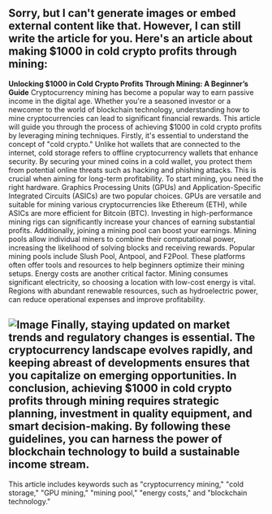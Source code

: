 Sorry, but I can't generate images or embed external content like that. However, I can still write the article for you. Here's an article about making $1000 in cold crypto profits through mining:
---
**Unlocking $1000 in Cold Crypto Profits Through Mining: A Beginner’s Guide**
Cryptocurrency mining has become a popular way to earn passive income in the digital age. Whether you're a seasoned investor or a newcomer to the world of blockchain technology, understanding how to mine cryptocurrencies can lead to significant financial rewards. This article will guide you through the process of achieving $1000 in cold crypto profits by leveraging mining techniques.
Firstly, it's essential to understand the concept of "cold crypto." Unlike hot wallets that are connected to the internet, cold storage refers to offline cryptocurrency wallets that enhance security. By securing your mined coins in a cold wallet, you protect them from potential online threats such as hacking and phishing attacks. This is crucial when aiming for long-term profitability.
To start mining, you need the right hardware. Graphics Processing Units (GPUs) and Application-Specific Integrated Circuits (ASICs) are two popular choices. GPUs are versatile and suitable for mining various cryptocurrencies like Ethereum (ETH), while ASICs are more efficient for Bitcoin (BTC). Investing in high-performance mining rigs can significantly increase your chances of earning substantial profits.
Additionally, joining a mining pool can boost your earnings. Mining pools allow individual miners to combine their computational power, increasing the likelihood of solving blocks and receiving rewards. Popular mining pools include Slush Pool, Antpool, and F2Pool. These platforms often offer tools and resources to help beginners optimize their mining setups.
Energy costs are another critical factor. Mining consumes significant electricity, so choosing a location with low-cost energy is vital. Regions with abundant renewable resources, such as hydroelectric power, can reduce operational expenses and improve profitability.

![Image](https://github.com/user-attachments/assets/d7419ec9-dc67-403f-bf28-8faea5f1f74f)
Finally, staying updated on market trends and regulatory changes is essential. The cryptocurrency landscape evolves rapidly, and keeping abreast of developments ensures that you capitalize on emerging opportunities.
In conclusion, achieving $1000 in cold crypto profits through mining requires strategic planning, investment in quality equipment, and smart decision-making. By following these guidelines, you can harness the power of blockchain technology to build a sustainable income stream.
---
This article includes keywords such as "cryptocurrency mining," "cold storage," "GPU mining," "mining pool," "energy costs," and "blockchain technology."
